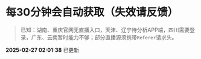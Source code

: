 # 每30分钟会自动获取（失效请反馈）
> 已知：湖南、重庆官网无直播入口，天津、辽宁待分析APP端，四川需要登录，广东、云南暂时能力不够；部分直播源须携带`Referer`请求头。

**2025-02-27 02:01:38** 已更新